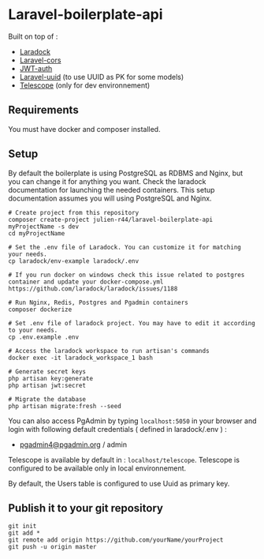 # Laravel-boilerplate-api

Built on top of :
- [Laradock](https://github.com/laradock/laradock)
- [Laravel-cors](https://github.com/barryvdh/laravel-cors)
- [JWT-auth](https://github.com/tymondesigns/jwt-auth) 
- [Laravel-uuid](https://github.com/webpatser/laravel-uuid) (to use UUID as PK for some models)
- [Telescope](https://github.com/laravel/telescope) (only for dev environnement)

## Requirements
You must have docker and composer installed.

## Setup
By default the boilerplate is using PostgreSQL as RDBMS and Nginx, but you can change it for anything you want. Check the laradock documentation for launching the needed containers. This setup documentation assumes you will using PostgreSQL and Nginx.

```
# Create project from this repository
composer create-project julien-r44/laravel-boilerplate-api myProjectName -s dev
cd myProjectName

# Set the .env file of Laradock. You can customize it for matching your needs.
cp laradock/env-example laradock/.env

# If you run docker on windows check this issue related to postgres container and update your docker-compose.yml https://github.com/laradock/laradock/issues/1188

# Run Nginx, Redis, Postgres and Pgadmin containers
composer dockerize

# Set .env file of laradock project. You may have to edit it according to your needs.
cp .env.example .env

# Access the laradock workspace to run artisan's commands
docker exec -it laradock_workspace_1 bash

# Generate secret keys
php artisan key:generate
php artisan jwt:secret

# Migrate the database
php artisan migrate:fresh --seed
```
You can also access PgAdmin by typing `localhost:5050` in your browser and login with following default credentials ( defined in laradock/.env ) :
- pgadmin4@pgadmin.org / admin

Telescope is available by default in : `localhost/telescope`. Telescope is configured to be available only in local environnement.

By default, the Users table is configured to use Uuid as primary key.

## Publish it to your git repository
```
git init
git add *
git remote add origin https://github.com/yourName/yourProject
git push -u origin master
```
